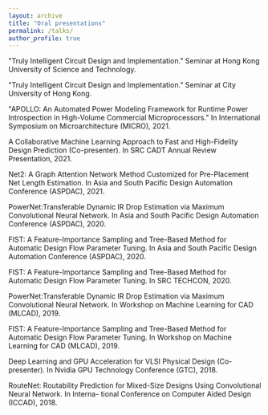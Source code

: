 ```yaml
---
layout: archive
title: "Oral presentations"
permalink: /talks/
author_profile: true
---
```


"Truly Intelligent Circuit Design and Implementation." Seminar at Hong Kong University of Science and Technology.

"Truly Intelligent Circuit Design and Implementation." Seminar at City University of Hong Kong.

"APOLLO: An Automated Power Modeling Framework for Runtime Power Introspection in High-Volume Commercial Microprocessors." In International Symposium on Microarchitecture (MICRO), 2021.

A Collaborative Machine Learning Approach to Fast and High-Fidelity Design Prediction (Co-presenter). In SRC CADT Annual Review Presentation, 2021.

Net2: A Graph Attention Network Method Customized for Pre-Placement Net Length Estimation. In Asia and South Pacific Design Automation Conference (ASPDAC), 2021.

PowerNet:Transferable Dynamic IR Drop Estimation via Maximum Convolutional Neural Network. In Asia and South Pacific Design Automation Conference (ASPDAC), 2020.

FIST: A Feature-Importance Sampling and Tree-Based Method for Automatic Design Flow Parameter Tuning. In Asia and South Pacific Design Automation Conference (ASPDAC), 2020.

FIST: A Feature-Importance Sampling and Tree-Based Method for Automatic Design Flow Parameter Tuning. In SRC TECHCON, 2020.

PowerNet:Transferable Dynamic IR Drop Estimation via Maximum Convolutional Neural Network. In Workshop on Machine Learning for CAD (MLCAD), 2019.

FIST: A Feature-Importance Sampling and Tree-Based Method for Automatic Design Flow Parameter Tuning. In Workshop on Machine Learning for CAD (MLCAD), 2019.

Deep Learning and GPU Acceleration for VLSI Physical Design (Co-presenter). In Nvidia GPU Technology Conference (GTC), 2018.

RouteNet: Routability Prediction for Mixed-Size Designs Using Convolutional Neural Network. In Interna- tional Conference on Computer Aided Design (ICCAD), 2018.


